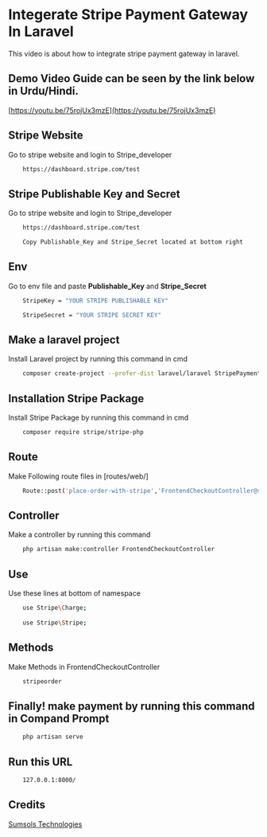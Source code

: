 
# Integerate Stripe Payment Gateway In Laravel
This video is about how to integrate stripe payment gateway in laravel.

## Demo Video Guide can be seen by the link below in Urdu/Hindi.
[https://youtu.be/75rojUx3mzE](https://youtu.be/75rojUx3mzE)

## Stripe Website

Go to stripe website and login to Stripe_developer

```bash
    https://dashboard.stripe.com/test 
```


## Stripe Publishable Key and Secret

Go to stripe website and login to Stripe_developer

```bash
    https://dashboard.stripe.com/test 

    Copy Publishable_Key and Stripe_Secret located at bottom right
```

## Env

Go to env file and paste **Publishable_Key** and **Stripe_Secret**

```bash
    StripeKey = "YOUR STRIPE PUBLISHABLE KEY"

    StripeSecret = "YOUR STRIPE SECRET KEY"

```


## Make a laravel project

Install Laravel project by running this command in cmd

```bash
    composer create-project --prefer-dist laravel/laravel StripePayment 
```

## Installation Stripe Package

Install Stripe Package by running this command in cmd

```bash
    composer require stripe/stripe-php 
```

## Route

Make Following route files in [routes/web/]

```bash
    Route::post('place-order-with-stripe','FrontendCheckoutController@stripeorder');
```

## Controller

Make a controller by running this command

```bash
    php artisan make:controller FrontendCheckoutController
```

## Use

Use these lines at bottom of namespace

```bash
    use Stripe\Charge;
    
    use Stripe\Stripe;
```


## Methods

Make Methods in FrontendCheckoutController

```bash
    stripeorder
```

## Finally! make payment by running this command in Compand Prompt 

```bash
    php artisan serve
```

## Run this URL 

```bash
    127.0.0.1:8000/
```


## Credits
[Sumsols Technologies](https://sumsols.com/)
